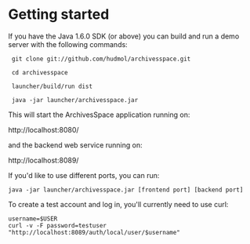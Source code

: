 # Getting started

If you have the Java 1.6.0 SDK (or above) you can build and run a demo
server with the following commands:

     git clone git://github.com/hudmol/archivesspace.git

     cd archivesspace

     launcher/build/run dist

     java -jar launcher/archivesspace.jar

This will start the ArchivesSpace application running on:

  http://localhost:8080/

and the backend web service running on:

  http://localhost:8089/

If you'd like to use different ports, you can run:

    java -jar launcher/archivesspace.jar [frontend port] [backend port]

To create a test account and log in, you'll currently need to use
curl:

    username=$USER
    curl -v -F password=testuser "http://localhost:8089/auth/local/user/$username"
